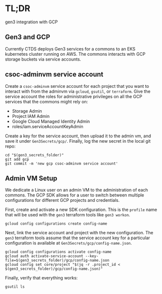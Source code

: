 # TL;DR

gen3 integration with GCP

## Gen3 and GCP

Currently CTDS deploys Gen3 services for a commons to an EKS kubernetes cluster running on AWS.  The commons interacts with GCP storage buckets via service accounts.

## csoc-adminvm service account

Create a `csoc-adminvm` service account for each project that you want to interact with from the adminvm via `gcloud`, `gsutil`, or `terraform`.  Give the service account the roles for administrative privileges on all the GCP services that the commons might rely on:
*  Storage Admin 
* Project IAM Admin
* Google Cloud Managed Identity Admin
* roles/iam.serviceAccountKeyAdmin

Create a key for the service account, then upload it to the admin vm, and save it under `Gen3Secrets/gcp/`.  Finally, log the new secret in the local git repo:

```
cd "$(gen3_secrets_folder)"
git add gcp
git commit -m 'new gcp csoc-adminvm service account'
```

## Admin VM Setup

We dedicate a Linux user on an admin VM to the administration of each commons.  The GCP SDK allows for a user to switch between multiple configurations for different GCP projects and credentials.

First, create and activate a new SDK configuration.  This is the `profile` name that will be used with the `gen3` terraform tools like `gen3 workon`.  

```
gcloud config configurations create config-name
```

Next, link the service account and project with the new configuration.  The `gen3` terraform tools assume that the service account
key for a particular configuration is available at `Gen3Secrets/gcp/config-name.json`.

```
gcloud config configurations activate config-name
gcloud auth activate-service-account --key-file=$(gen3_secrets_folder)/gcp/config-name.json
gcloud config set core/project "$(jq -r .project_id < $(gen3_secrets_folder)/gcp/config-name.json)"
```

Finally, verify that everything works:
```
gsutil ls
```
